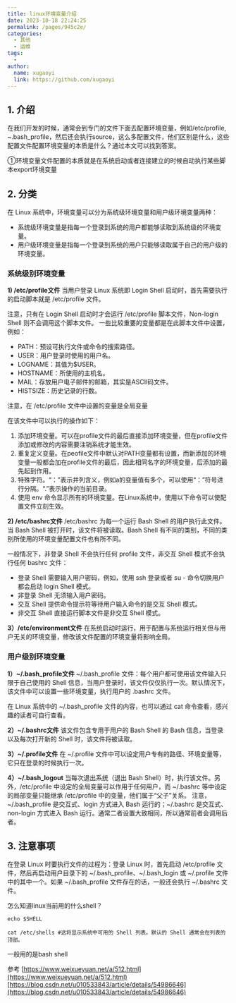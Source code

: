 ```yaml
---
title: linux环境变量介绍
date: 2023-10-18 22:24:25
permalink: /pages/945c2e/
categories:
  - 其他
  - 运维
tags:
  - 
author: 
  name: xugaoyi
  link: https://github.com/xugaoyi
---
```


## 1. 介绍
在我们开发的时候，通常会到专门的文件下面去配置环境变量，例如/etc/profile, ~.bash_profile，然后还会执行source，这么多配置文件，他们区别是什么，这些配置文件配置环境变量的本质是什么？通过本文可以找到答案。

①环境变量文件配置的本质就是在系统启动或者连接建立的时候自动执行某些脚本export环境变量

## 2. 分类
在 Linux 系统中，环境变量可以分为系统级环境变量和用户级环境变量两种：

- 系统级环境变量是指每一个登录到系统的用户都能够读取到系统级的环境变量。
- 用户级环境变量是指每一个登录到系统的用户只能够读取属于自己的用户级的环境变量。
### 系统级别环境变量
**1) /etc/profile文件**
当用户登录 Linux 系统即 Login Shell 启动时，首先需要执行的启动脚本就是 /etc/profile 文件。

注意，只有在 Login Shell 启动时才会运行 /etc/profile 脚本文件，Non-login Shell 则不会调用这个脚本文件。
一些比较重要的变量都是在此脚本文件中设置，例如：

- PATH：预设可执行文件或命令的搜索路径。
- USER：用户登录时使用的用户名。
- LOGNAME：其值为$USER。
- HOSTNAME：所使用的主机名。
- MAIL：存放用户电子邮件的邮箱，其实是ASCII码文件。
- HISTSIZE：历史记录的行数。

注意，在 /etc/profile 文件中设置的变量是全局变量

在该文件中可以执行的操作如下：

1. 添加环境变量。可以在profile文件的最后直接添加环境变量，但在profile文件添加或修改的内容需要注销系统才能生效。
2. 重复定义变量。在peofile文件中默认对PATH变量都有设置，而新添加的环境变量一般都会加在profile文件的最后，因此相同名字的环境变量，后添加的最先起到作用。
3. 特殊字符。“：”表示并列含义，例如a的变量值有多个，可以使用“：”符号进行分隔。“.”表示操作的当前目录。
4. 使用 env 命令显示所有的环境变量。在Linux系统中，使用以下命令可以使配置文件立刻生效。

**2) /etc/bashrc文件**
/etc/bashrc 为每一个运行 Bash Shell 的用户执行此文件。当 Bash Shell 被打开时，该文件将被读取。Bash Shell 有不同的类别，不同的类别所使用的环境变量配置文件也有所不同。

一般情况下，非登录 Shell 不会执行任何 profile 文件，非交互 Shell 模式不会执行任何 bashrc 文件：

- 登录 Shell 需要输入用户密码，例如，使用 ssh 登录或者 su - 命令切换用户都会启动 login Shell 模式。
- 非登录 Shell 无须输入用户密码。
- 交互 Shell 提供命令提示符等待用户输入命令的是交互 Shell 模式。
- 非交互 Shell 直接运行脚本文件是非交互 Shell 模式。

**3）/etc/environment文件**
在系统启动时运行，用于配置与系统运行相关但与用户无关的环境变量，修改该文件配置的环境变量将影响全局。
### 用户级别环境变量

**1）~/.bash_profile文件**
~/.bash_profile 文件：每个用户都可使用该文件输入只限于自己使用的 Shell 信息，当用户登录时，该文件仅仅执行一次。默认情况下，该文件中可以设置一些环境变量，执行用户的 .bashrc 文件。

在 Linux 系统中的 ~/.bash_profile 文件的内容，也可以通过 cat 命令查看，感兴趣的读者可自行查看。

**2）~/.bashrc文件**
该文件包含专用于用户的 Bash Shell 的 Bash 信息，当登录以及每次打开新的 Shell 时，该文件将被读取。

**3）~/.profile文件**
在 ~/.profile 文件中可以设定用户专有的路径、环境变量等，它只在登录的时候执行一次。

**4）~/.bash_logout**
当每次退出系统（退出 Bash Shell）时，执行该文件。另外，/etc/profile 中设定的全局变量可以作用于任何用户，而 ~/.bashrc 等中设定的局部变量只能继承 /etc/profile 中的变量，他们属于“父子”关系。
注意，~/.bash_profile 是交互式、login 方式进入 Bash 运行的；~/.bashrc 是交互式、non-login 方式进入 Bash 运行。通常二者设置大致相同，所以通常前者会调用后者。

## 3. 注意事项
在登录 Linux 时要执行文件的过程为：登录 Linux 时，首先启动 /etc/profile 文件，然后再启动用户目录下的 ~/.bash_profile、~/.bash_login 或 ~/.profile 文件中的其中一个。如果 ~/.bash_profile 文件存在的话，一般还会执行 ~/.bashrc 文件。

怎么知道linux当前用的什么shell？
```shell
echo $SHELL

cat /etc/shells #这将显示系统中可用的 Shell 列表。默认的 Shell 通常会在列表的顶部。
```
一般用的是bash shell

参考
[https://www.weixueyuan.net/a/512.html](https://www.weixueyuan.net/a/512.html)
[https://blog.csdn.net/u010533843/article/details/54986646](https://blog.csdn.net/u010533843/article/details/54986646)
